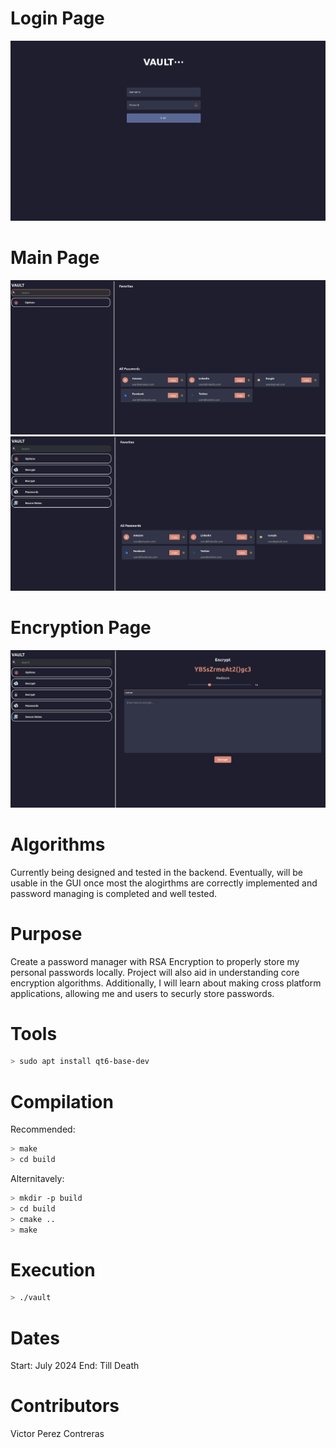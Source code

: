 # Login Page
<img src="img/login_page.png" width="auto" height="auto">

# Main Page
<p float="left">
    <img src="img/main_page_classic.png" width="auto" />
    <img src="img/main_page_open.png" width="auto" />
</p>

# Encryption Page
<img src="img/encryption_page.png" width="auto" height="auto">

# Algorithms
Currently being designed and tested in the backend. Eventually, will be usable 
in the GUI once most the alogirthms are correctly implemented and password 
managing is completed and well tested.

# Purpose
Create a password manager with RSA Encryption to properly store my personal 
passwords locally. Project will also aid in understanding core encryption algorithms. 
Additionally, I will learn about making cross platform applications, allowing me
and users to securly store passwords.

# Tools
```bash
> sudo apt install qt6-base-dev
```

# Compilation
Recommended:
```bash
> make
> cd build
```

Alternitavely:
```bash
> mkdir -p build
> cd build
> cmake ..
> make
```

# Execution
```bash
> ./vault
```

# Dates
Start: July 2024
End: Till Death

# Contributors
Victor Perez Contreras
